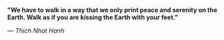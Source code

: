 **"We have to walk in a way that we only print peace and serenity on the Earth. Walk as if you are kissing the Earth with your feet."**

— _Thich Nhat Hanh_
